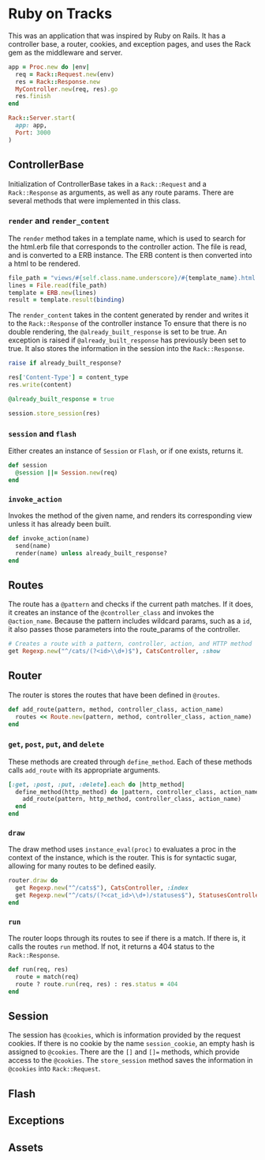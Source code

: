# Ruby on Tracks

This was an application that was inspired by Ruby on Rails. It has a controller base, a router, cookies, and exception pages, and uses the Rack gem as the middleware and server.
```ruby
app = Proc.new do |env|
  req = Rack::Request.new(env)
  res = Rack::Response.new
  MyController.new(req, res).go
  res.finish
end

Rack::Server.start(
  app: app,
  Port: 3000
)
```
## ControllerBase
  Initialization of ControllerBase takes in a `Rack::Request` and a `Rack::Response` as arguments, as well as any route params. There are several methods that were implemented in this class.

### `render` and `render_content`
  The `render` method takes in a template name, which is used to search for the html.erb file that corresponds to the controller action. The file is read, and is converted to a ERB instance. The ERB content is then converted into a html to be rendered.

```ruby
file_path = "views/#{self.class.name.underscore}/#{template_name}.html.erb"
lines = File.read(file_path)
template = ERB.new(lines)
result = template.result(binding)
```

  The `render_content` takes in the content generated by render and writes it to the `Rack::Response` of the controller instance
  To ensure that there is no double rendering, the `@already_built_response` is set to be true. An exception is raised if `@already_built_response` has previously been set to true. It also stores the information in the session into the `Rack::Response`.

```ruby
raise if already_built_response?

res['Content-Type'] = content_type
res.write(content)

@already_built_response = true

session.store_session(res)
```

### `session` and `flash`
  Either creates an instance of `Session` or `Flash`, or if one exists, returns it.

```ruby
def session
  @session ||= Session.new(req)
end
```

### `invoke_action`
  Invokes the method of the given name, and renders its corresponding view unless it has already been built.

```ruby
def invoke_action(name)
  send(name)
  render(name) unless already_built_response?
end
```

## Routes
  The route has a `@pattern` and checks if the current path matches. If it does, it creates an instance of the `@controller_class` and invokes the `@action_name`. Because the pattern includes wildcard params, such as a `id`, it also passes those parameters into the route_params of the controller.

```ruby  
# Creates a route with a pattern, controller, action, and HTTP method
get Regexp.new("^/cats/(?<id>\\d+)$"), CatsController, :show
```  

## Router
  The router is stores the routes that have been defined in `@routes`.

```ruby
def add_route(pattern, method, controller_class, action_name)
  routes << Route.new(pattern, method, controller_class, action_name)
end
```

### `get`, `post`, `put`, and `delete`
  These methods are created through `define_method`. Each of these methods calls `add_route` with its appropriate arguments.

```ruby
[:get, :post, :put, :delete].each do |http_method|
  define_method(http_method) do |pattern, controller_class, action_name|
    add_route(pattern, http_method, controller_class, action_name)
  end
end
```

### `draw`
  The draw method uses `instance_eval(proc)` to evaluates a proc in the context of the instance, which is the router. This is for syntactic sugar, allowing for many routes to be defined easily.

```ruby
router.draw do
  get Regexp.new("^/cats$"), CatsController, :index
  get Regexp.new("^/cats/(?<cat_id>\\d+)/statuses$"), StatusesController, :index
end
```

### `run`
The router loops through its routes to see if there is a match. If there is, it calls the routes `run` method. If not, it returns a 404 status to the `Rack::Response`.

```ruby
def run(req, res)
  route = match(req)
  route ? route.run(req, res) : res.status = 404
end
```

## Session
The session has `@cookies`, which is information provided by the request cookies. If there is no cookie by the name `session_cookie`, an empty hash is assigned to `@cookies`. There are the `[]` and `[]=` methods, which provide access to the `@cookies`. The `store_session` method saves the information in `@cookies` into `Rack::Request`.

## Flash

## Exceptions

## Assets
